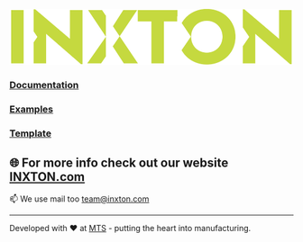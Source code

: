 ![Inxton logo](./assets/logo.png)

### [Documentation](https://github.com/Inxton/documentation/blob/master/Inxton.Package.Vortex.Essentials/README.md)
### [Examples](https://github.com/Inxton/Examples-Inxton.Package.Vortex.Essentials)
### [Template](https://github.com/Inxton/template.essentials)

## 🌐  For more info check out our website [INXTON.com](https://www.inxton.com/)

📫  We use mail too team@inxton.com 

---
Developed with ❤ at [MTS](https://www.mts.sk/en) - putting the heart into manufacturing.
 
